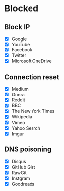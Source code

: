 # Blocked

## Block IP

- [x] Google
- [x] YouTube
- [x] Facebook
- [x] Twitter
- [x] Microsoft OneDrive

## Connection reset

- [x] Medium
- [x] Quora
- [x] Reddit
- [x] BBC
- [x] The New York Times
- [x] Wikipedia
- [x] Vimeo
- [x] Yahoo Search
- [x] Imgur

## DNS poisoning

- [x] Disqus
- [x] GitHub Gist
- [x] RawGit
- [x] Instgram
- [x] Goodreads
